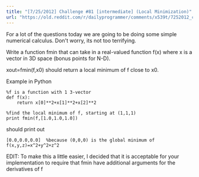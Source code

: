 ```yaml
---
title: "[7/25/2012] Challenge #81 [intermediate] (Local Minimization)"
url: "https://old.reddit.com/r/dailyprogrammer/comments/x539t/7252012_challenge_81_intermediate_local/"
---
```


For a lot of the questions today we are going to be doing some simple numerical calculus.  Don't worry, its not too terrifying.

Write a function fmin that can take in a real-valued function f(x) where x is a vector in 3D space (bonus points for N-D).

xout=fmin(f,x0) should return a local minimum of f close to x0.

Example in Python

	%f is a function with 1 3-vector
    def f(x):
	    return x[0]**2+x[1]**2+x[2]**2

	%find the local minimum of f, starting at (1,1,1)
    print fmin(f,[1.0,1.0,1.0])
	
should print out

	[0.0,0.0,0.0]  %because (0,0,0) is the global minimum of f(x,y,z)=x^2+y^2+z^2

EDIT:  To make this a little easier, I decided that it is acceptable for your implementation to require that fmin have additional arguments for the derivatives of f